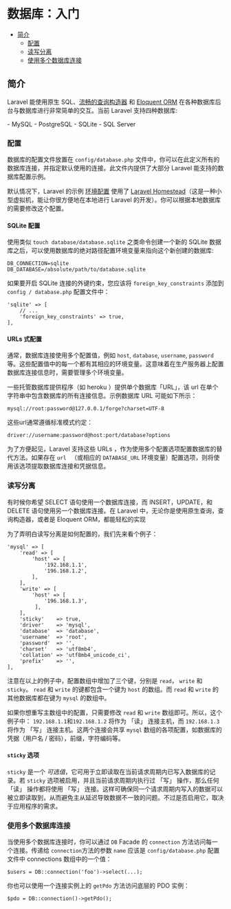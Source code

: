 # 数据库：入门


- [简介](#introduction)
    - [配置](#configuration)
    - [读写分离](#read-and-write-connections)
    - [使用多个数据库连接](#using-multiple-database-connections)


<a name="introduction"></a>
## 简介

Laravel 能使用原生 SQL、[流畅的查询构造器](https://learnku.com/docs/laravel/6.0/queries) 和 [Eloquent ORM](https://learnku.com/docs/laravel/6.0/eloquent) 在各种数据库后台与数据库进行非常简单的交互。当前 Laravel 支持四种数据库:

<div class="content-list" markdown="1">
- MySQL
- PostgreSQL
- SQLite
- SQL Server
</div>

<a name="configuration"></a>
### 配置
数据库的配置文件放置在 `config/database.php` 文件中，你可以在此定义所有的数据库连接，并指定默认使用的连接。此文件内提供了大部分 Laravel 能支持的数据库配置示例。

默认情况下，Laravel 的示例 [环境配置](https://learnku.com/docs/laravel/6.0/configuration#environment-configuration) 使用了 [Laravel Homestead](https://learnku.com/docs/laravel/6.0/homestead)（这是一种小型虚拟机，能让你很方便地在本地进行 Laravel 的开发）。你可以根据本地数据库的需要修改这个配置。

#### SQLite 配置

使用类似 `touch database/database.sqlite` 之类命令创建一个新的 SQLite 数据库之后，可以使用数据库的绝对路径配置环境变量来指向这个新创建的数据库:


    DB_CONNECTION=sqlite
    DB_DATABASE=/absolute/path/to/database.sqlite
	
如果要开启 SQLite 连接的外键约束，您应该将 `foreign_key_constraints` 添加到 `config / database.php` 配置文件中：

    'sqlite' => [
        // ...
        'foreign_key_constraints' => true,
    ],

#### URLs 式配置
通常，数据库连接使用多个配置值，例如 `host`, `database`, `username`, `password` 等。这些配置值中的每一个都有其相应的环境变量。这意味着在生产服务器上配置数据库连接信息时，需要管理多个环境变量。

一些托管数据库提供程序（如 heroku ）提供单个数据库「URL」，该 url 在单个字符串中包含数据库的所有连接信息。示例数据库 URL 可能如下所示：

    mysql://root:password@127.0.0.1/forge?charset=UTF-8

这些url通常遵循标准模式约定：

    driver://username:password@host:port/database?options

为了方便起见，Laravel 支持这些 URLs ，作为使用多个配置选项配置数据库的替代方法。如果存在 `url ` （或相应的 `DATABASE_URL` 环境变量）配置选项，则将使用该选项提取数据库连接和凭据信息。

<a name="read-and-write-connections"></a>
### 读写分离

有时候你希望 SELECT 语句使用一个数据库连接，而 INSERT，UPDATE，和 DELETE 语句使用另一个数据库连接。在 Laravel 中，无论你是使用原生查询，查询构造器，或者是 Eloquent ORM，都能轻松的实现

为了弄明白读写分离是如何配置的，我们先来看个例子：

    'mysql' => [
        'read' => [
            'host' => [
                '192.168.1.1',
                '196.168.1.2',
            ],
        ],
        'write' => [
            'host' => [
                '196.168.1.3',
             ],
        ],
        'sticky'    => true,
        'driver'    => 'mysql',
        'database'  => 'database',
        'username'  => 'root',
        'password'  => '',
        'charset'   => 'utf8mb4',
        'collation' => 'utf8mb4_unicode_ci',
        'prefix'    => '',
    ],
注意在以上的例子中，配置数组中增加了三个键，分别是 `read`， `write` 和 `sticky`。 `read` 和 `write` 的键都包含一个键为 `host` 的数组。而 `read` 和 `write` 的其他数据库都在键为 `mysql` 的数组中。

如果你想重写主数组中的配置，只需要修改 `read` 和 `write` 数组即可。所以，这个例子中： `192.168.1.1`和`192.168.1.2` 将作为 「读」 连接主机，而 `192.168.1.3` 将作为 「写」 连接主机。这两个连接会共享 `mysql` 数组的各项配置，如数据库的凭据（用户名 / 密码），前缀，字符编码等。

####  `sticky` 选项
`sticky` 是一个 *可选值*，它可用于立即读取在当前请求周期内已写入数据库的记录。若 `sticky` 选项被启用，并且当前请求周期内执行过 「写」 操作，那么任何 「读」 操作都将使用 「写」 连接。这样可确保同一个请求周期内写入的数据可以被立即读取到，从而避免主从延迟导致数据不一致的问题。不过是否启用它，取决于应用程序的需求。

<a name="using-multiple-database-connections"></a>
### 使用多个数据库连接
当使用多个数据库连接时，你可以通过 `DB` Facade 的 `connection` 方法访问每一个连接。传递给 `connection`方法的参数 `name` 应该是 `config/database.php` 配置文件中 connections 数组中的一个值：

    $users = DB::connection('foo')->select(...);
	
你也可以使用一个连接实例上的 `getPdo` 方法访问底层的 PDO 实例：

    $pdo = DB::connection()->getPdo();

